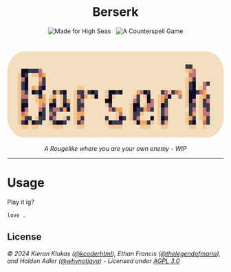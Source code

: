 <h1 align="center">Berserk</h1>

<p align="center">
  <img hspace="4" src="https://img.shields.io/badge/made%20for%20high%20seas-FEC2FB?style=for-the-badge&logo=hackclub&logoColor=1C4188" alt="Made for High Seas">
  <img hspace="4" src="https://img.shields.io/badge/a%20counterspell%20game-FEC2FB%3F?style=for-the-badge&logo=undertale&logoColor=ffffff&color=FF4186" alt="A Counterspell Game">
</p>

#

<p align="center">
  <img width="620" height="200" src="https://raw.githubusercontent.com/thelegendofmario/counterspell-berserk/refs/heads/main/.github/images/logo-rounded.png">
</p>

<p align="center">
  <i>A Rougelike where you are your own enemy - WIP</i>
</p>

---

# Usage

Play it ig?

```bash
love .
```

## License

_© 2024 Kieran Klukas ([@kcoderhtml](https://github.com/kcoderhtml/)), Ethan Francis ([@thelegendofmario](https://github.com/thelegendofmario)), and Holden Adler ([@whynotjava](https://github.com/whynotjava)) - Licensed under [AGPL 3.0](LICENSE.md)_  